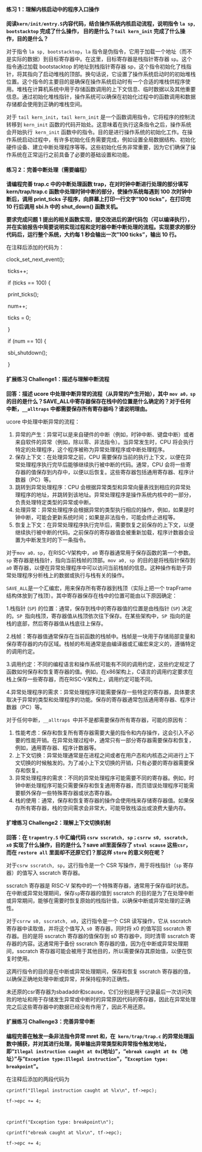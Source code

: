 #### 练习 1：理解内核启动中的程序入口操作 

**阅读`kern/init/entry.S`内容代码，结合操作系统内核启动流程，说明指令 `la sp, bootstacktop` 完成了什么操作， 目的是什么？`tail kern_init` 完成了什么操作，目的是什么？**

对于指令 `la sp, bootstacktop`，`la` 指令是伪指令，它用于加载一个地址（而不是实际的数据）到目标寄存器中。在这里，目标寄存器是栈指针寄存器 `sp`。这个指令通过加载 bootstacktop 的地址到栈指针寄存器 sp，这个指令初始化了栈指针，将其指向了启动堆栈的顶部。换句话说，它设置了操作系统启动时的初始堆栈位置。这个指令的主要目的是确保在操作系统启动时有一个合适的堆栈供程序使用。堆栈在计算机系统中用于存储函数调用的上下文信息、临时数据以及其他重要信息。通过初始化堆栈指针，操作系统可以确保在初始化过程中的函数调用和数据存储都会使用到正确的堆栈空间。

对于 `tail kern_init`，`tail kern_init` 是一个函数调用指令，它将程序的控制流转移到 `kern_init` 函数的代码开始处。这意味着在执行这条指令之后，操作系统会开始执行` kern_init` 函数中的指令。目的是进行操作系统的初始化工作。在操作系统启动过程中，有许多初始化任务需要完成，例如设置全局数据结构、初始化硬件设备、建立中断处理程序等等。这些初始化任务非常重要，因为它们确保了操作系统在正常运行之前具备了必要的基础设置和功能。

 

#### 练习 2：完善中断处理（需要编程）

**请编程完善 trap.c 中的中断处理函数 trap，在对时钟中断进行处理的部分填写 kern/trap/trap.c 函数中处理时钟中断的部分，使操作系统每遇到 100 次时钟中断后，调用 print_ticks 子程序，向屏幕上打印一行文字”100 ticks”，在打印完 10 行后调用 sbi.h 中的 shut_down() 函数关机。** 

**要求完成问题 1 提出的相关函数实现，提交改进后的源代码包（可以编译执行），并在实验报告中简要说明实现过程和定时器中断中断处理的流程。实现要求的部分代码后，运行整个系统，大约每 1 秒会输出一次”100 ticks”，输出 10 行。** 

在注释后添加的代码为：

clock_set_next_event();

​      ticks++;

​      if (ticks == 100) {

​        print_ticks();

​        num++;

​        ticks = 0;

​      }

​      if (num == 10) {

​        sbi_shutdown();

​      }

 

 

#### 扩展练习 Challenge1：描述与理解中断流程

**回答：描述 ucore 中处理中断异常的流程（从异常的产生开始），其中 `mov a0，sp` 的目的是什么？SAVE_ALL中寄存器保存在栈中的位置是什么确定的？对于任何中断，`__alltraps` 中都需要保存所有寄存器吗？请说明理由。** 

ucore 中处理中断异常的流程：

1. 异常的产生：异常可以是来自硬件的中断（例如，时钟中断、键盘中断）或者来自软件的异常（例如，除以零、非法指令）。当异常发生时，CPU 将会执行特定的处理程序，这个程序被称为异常处理程序或中断处理程序。
2. 保存上下文：在处理异常之前，CPU 需要保存当前的执行上下文，以便在异常处理程序执行完毕后能够继续执行被中断的代码。通常，CPU 会将一些寄存器的值保存到内存中，以便以后恢复。这些寄存器包括通用寄存器、程序计数器（PC）等。
3. 跳转到异常处理程序：CPU 会根据异常类型和异常向量表找到相应的异常处理程序的地址，并跳转到该地址。异常处理程序是操作系统内核中的一部分，负责处理特定类型的异常或中断。
4. 处理异常：异常处理程序会根据异常的类型执行相应的操作，例如，如果是时钟中断，可能会更新系统时间；如果是非法指令，可能会终止进程等。
5. 恢复上下文：在异常处理程序执行完毕后，需要恢复之前保存的上下文，以便继续执行被中断的代码。之前保存的寄存器值会被重新加载，程序计数器会设置为中断发生时的下一条指令。

 

对于`mov a0，sp`，在RISC-V架构中，`a0` 寄存器通常用于保存函数的第一个参数。`sp` 寄存器是栈指针，指向当前栈帧的顶部。`mov a0, sp `的目的是将栈指针保存到 `a0` 寄存器，以便在异常处理程序中可以访问当前栈帧的信息。这种操作有助于异常处理程序分析栈上的数据或执行与栈有关的操作。

 

`SAVE_ALL`是一个汇编宏，用来保存所有寄存器到栈顶（实际上把一个 trapFrame 结构体放到了栈顶）。其中寄存器保存在栈中的位置可能由以下原因确定：

1.栈指针 (`SP`) 的位置：通常，保存到栈中的寄存器值的位置是由栈指针 (`SP`) 决定的。`SP `指向栈顶，寄存器值从栈顶依次往下保存。在某些架构中，`SP `指向的是栈的底部，然后寄存器值从栈底往上保存。

2.栈帧：寄存器值通常保存在当前函数的栈帧中。栈帧是一块用于存储局部变量和保存寄存器的内存区域。栈帧的布局通常是由编译器或汇编宏来定义的，遵循特定的调用约定。

3.调用约定：不同的编程语言和操作系统可能有不同的调用约定，这些约定规定了函数如何保存和恢复寄存器的值。例如，在x86架构上，C语言的调用约定要求在栈上保存一些寄存器，而在RISC-V架构上，调用约定可能不同。

4.异常处理程序的需求：异常处理程序可能需要保存一些特定的寄存器，具体要求取决于异常的类型和处理程序的功能。保存的寄存器通常包括通用寄存器、程序计数器（PC）等。

 

对于任何中断，`__alltraps `中并不是都需要保存所有寄存器，可能的原因有：

1. 性能考虑：保存和恢复所有寄存器需要大量的指令和内存操作，这会引入不必要的性能开销。在异常处理过程中，通常只有一部分寄存器需要保存和恢复，例如，通用寄存器、程序计数器等。
2. 上下文切换：异常处理通常是在进程之间或者在用户态和内核态之间进行上下文切换的时候触发的。为了减小上下文切换的开销，只有必要的寄存器需要保存和恢复。
3. 异常处理程序的需求：不同的异常处理程序可能需要不同的寄存器。例如，时钟中断处理程序可能只需要保存和恢复通用寄存器，而页错误处理程序可能需要额外保存一些特殊寄存器或状态寄存器。
4. 栈的使用：通常，保存和恢复寄存器的操作会使用栈来存储寄存器值。如果保存所有寄存器，栈的空间需求会非常大，可能导致栈溢出或浪费大量内存。

 

#### 扩增练习 Challenge2：理解上下文切换机制

**回答：在 `trapentry.S` 中汇编代码 `csrw sscratch, sp；csrrw s0, sscratch, x0` 实现了什么操作，目的是什么？save all里面保存了 `stval scause` 这些`csr`，而在 `restore all` 里面却不还原它们？那这样 `store` 的意义何在呢？** 

 

对于`csrw sscratch, sp`，这行指令是一个 CSR 写操作，用于将栈指针（`sp` 寄存器）的值写入 sscratch 寄存器。

sscratch 寄存器是 RISC-V 架构中的一个特殊寄存器，通常用于保存临时状态。在中断或异常处理期间，保存` sp `寄存器的值到 sscratch 的目的是为了在处理中断或异常期间，能够在需要时恢复原始的栈指针值，以确保中断或异常处理的正确性。

对于`csrrw s0, sscratch, x0`，这行指令是一个 CSR 读写操作，它从 sscratch 寄存器中读取值，并将这个值写入 `s0 `寄存器，同时将 x0 的值写回 sscratch 寄存器。目的是将 sscratch 寄存器的值保存到 s0 寄存器中，同时清零 sscratch 寄存器的内容。这通常用于备份 sscratch 寄存器的值，因为在中断或异常处理期间，sscratch 寄存器可能会被用于其他目的，所以需要保存其原始值，以便在恢复时使用。

这两行指令的目的是在中断或异常处理期间，保存和恢复 sscratch 寄存器的值，以确保正确地处理中断或异常，并保持程序的正确性。

未还原的csr寄存器为sbadaddr和scause，它们分别是用于记录最后一次访问失败的地址和用于存储发生异常或中断时的异常原因代码的寄存器，因此在异常处理完之后这些寄存器中的数据已经没有作用了，因此不用还原。

 

 

#### 扩展练习 Challenge3：完善异常中断

**编程完善在触发一条非法指令异常 mret 和，在` kern/trap/trap.c` 的异常处理函数中捕获，并对其进行处理，简单输出异常类型和异常指令触发地址，即“`Illegal instruction caught at 0x`(地址)”，“`ebreak caught at 0x`（地址）”与“`Exception type:Illegal instruction`”，“`Exception type: breakpoint`”。**

 

在注释后添加的两段代码为

```cprintf("Exception type:Illegal instruction\n");
cprintf("Illegal instruction caught at %lx\n", tf->epc);

tf->epc += 4;

 

cprintf("Exception type: breakpoint\n");

cprintf("ebreak caught at %lx\n", tf->epc);

tf->epc += 4;
```





 

 

 

 

 